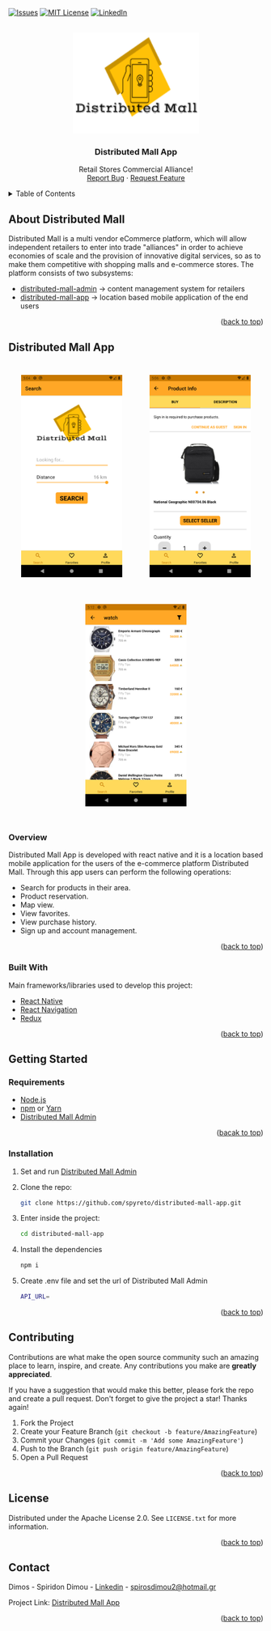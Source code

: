 
<div id="top"></div>
<!-- Distributed Mall admin inteface -->

[![Issues][issues-shield]][issues-url]
[![MIT License][license-shield]][license-url]
[![LinkedIn][linkedin-shield]][linkedin-url]

<!-- PROJECT LOGO -->
<br />
<div align="center">
  <a href="https://github.com/spyreto">
    <img src="logo.png" alt="Logo" width="250" height="200">
  </a>

  <h3 align="center">Distributed Mall App</h3>

  <p align="center">
    Retail Stores Commercial Alliance!
    <br />
    <a href="https://github.com/spyreto/distributed-mall-app/issues">Report Bug</a>
    ·
    <a href="https://github.com/spyreto/distributed-mall-app/issues">Request Feature</a>
  </p>
</div>



<!-- TABLE OF CONTENTS -->
<details>
    <summary>Table of Contents</summary>
    <ol>
        <li>
            <a href="#about-the-project">About Distributed Mall</a>
        </li>
        <li>
            <a href="#distributed-mall-app">Distributed Mall Admin</a>
            <ul>
                <li><a href="#overview">Overview</a></li>
                <li><a href="#built-with">Built With</a></li>
            </ul>
        </li>
        <li>
            <a href="#getting-started">Getting Started</a>
            <ul>
                <li><a href="#requirements">Requirements</a></li>
                <li><a href="#installation">Installation</a></li>
            </ul>
        </li>
        <li><a href="#built-in-commands">Built-in Commands</a></li>
        <li><a href="#contributing">Contributing</a></li>
        <li><a href="#license">License</a></li>
        <li><a href="#contact">Contact</a></li>
    </ol>
</details>


<!-- ABOUT THE DISTRIBUTED MALL -->
## About Distributed Mall

Distributed Mall is a multi vendor eCommerce platform, which will allow independent retailers to enter into trade "alliances" in order to achieve economies of scale and the provision of innovative digital services, so as to make them competitive with shopping malls and e-commerce stores. Τhe platform consists of two subsystems:

* <a href="https://github.com/spyreto/distributed-mall-admin">distributed-mall-admin</a> &rarr; content management system for retailers  
* <a href="https://github.com/spyreto/distributed-mall-app">distributed-mall-app</a> &rarr; location based mobile application of the end users

<p align="right">(<a href="#top">back to top</a>)</p>


## Distributed Mall App

<!-- APP SCREENSHOTS -->
<div align="center">
  <img src="app-screenshots/search.png" alt="App Screenshot Search" width="200" height="400" style="margin: 25px;">
  <img src="app-screenshots/product_info.png" alt="App Screenshot Product Info" width="200" height="400" style="margin: 25px;">
  <img src="app-screenshots/results.png" alt="App Screenshot Results.png" width="200" height="400" style="margin: 25px;">
</div>

### Overview

Distributed Mall App is developed with react native and it is a location based mobile application for the users of the e-commerce platform Distributed Mall. Through this app users can perform the following  operations:

* Search for products in their area.
* Product reservation.
* Map view.
* View favorites.
* View purchase history.
* Sign up and account management.


<p align="right">(<a href="#top">back to top</a>)</p>


### Built With

Main frameworks/libraries used to develop this project:

* [React Native](https://reactnative.dev/)
* [React Navigation](https://reactnavigation.org/)
* [Redux](https://redux.js.org/)

<p align="right">(<a href="#top">back to top</a>)</p>


<!-- GETTING STARTED -->

## Getting Started

### Requirements

*  [Node.js](https://nodejs.org/en/)
*  [npm](https://www.npmjs.com/) or [Yarn](https://yarnpkg.com/)
*  [Distributed Mall Admin](https://github.com/spyreto/distributed-mall-admin)

<p align="right">(<a href="#top">bacak to top</a>)</p>


### Installation

1. Set and run [Distributed Mall Admin](https://github.com/spyreto/distributed-mall-admin)

2. Clone the repo:
   ```sh
   git clone https://github.com/spyreto/distributed-mall-app.git
   ```
   
3.	Enter inside the project:
    ```sh
    cd distributed-mall-app
    ```

4.	Install the dependencies
    ```sh
    npm i
    ```

5.	Create .env file and set the url of Distributed Mall Admin
    ```sh
    API_URL=
    ```

<p align="right">(<a href="#top">back to top</a>)</p>



<!-- CONTRIBUTING -->
## Contributing

Contributions are what make the open source community such an amazing place to learn, inspire, and create. Any contributions you make are **greatly appreciated**.

If you have a suggestion that would make this better, please fork the repo and create a pull request.
Don't forget to give the project a star! Thanks again!

1. Fork the Project
2. Create your Feature Branch (`git checkout -b feature/AmazingFeature`)
3. Commit your Changes (`git commit -m 'Add some AmazingFeature'`)
4. Push to the Branch (`git push origin feature/AmazingFeature`)
5. Open a Pull Request

<p align="right">(<a href="#top">back to top</a>)</p>


<!-- LICENSE -->
## License

Distributed under the Apache License 2.0. See `LICENSE.txt` for more information.

<p align="right">(<a href="#top">back to top</a>)</p>


<!-- CONTACT -->
## Contact

Dimos - Spiridon Dimou - [Linkedin](https://www.linkedin.com/in/spiridon-dimou-2aa98216b) - spirosdimou2@hotmail.gr

Project Link: [Distributed Mall App](https://github.com/spyreto/distributed-mall-app)

<p align="right">(<a href="#top">back to top</a>)</p>


<!-- MARKDOWN LINKS & IMAGES -->
<!-- https://www.markdownguide.org/basic-syntax/#reference-style-links -->
[issues-shield]:https://img.shields.io/github/issues/spyreto/distributed-mall-app?style=flat-square
[issues-url]: https://github.com/spyreto/distributed-mall-app/issues
[license-shield]: https://img.shields.io/github/license/spyreto/distributed-mall-app?style=flat-square
[license-url]: https://github.com/spyreto/distributed-mall-app/blob/main/LICENSE
[linkedin-shield]: https://img.shields.io/badge/-LinkedIn-black.svg?style=flat-square&logo=linkedin&colorB=555
[linkedin-url]: https://www.linkedin.com/in/spiridon-dimou-2aa98216b/
[app-screenshot]: app-screenshots/Screenshot_search.png
